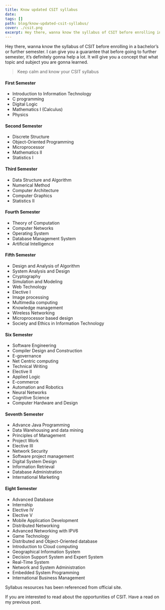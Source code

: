 ```yaml
---
title: Know updated CSIT syllabus
date:
tags: []
path: blog/know-updated-csit-syllabus/
cover: ./csit.png
excerpt: Hey there, wanna know the syllabus of CSIT before enrolling in a bachelor’s or further semester. I can give you a guarantee that before going to further semester, it’s definitely gonna help a lot.
---
```


Hey there, wanna know the syllabus of CSIT before enrolling in a bachelor’s or further semester. I can give you a guarantee that before going to further semester, it’s definitely gonna help a lot. It will give you a concept that what topic and subject you are gonna learned.

> Keep calm and know your CSIT syllabus

#### First Semester

- Introduction to Information Technology
- C programming
- Digital Logic
- Mathematics I (Calculus)
- Physics

#### Second Semester

- Discrete Structure
- Object-Oriented Programming
- Microprocessor
- Mathematics II
- Statistics I

#### Third Semester

- Data Structure and Algorithm
- Numerical Method
- Computer Architecture
- Computer Graphics
- Statistics II

#### Fourth Semester

- Theory of Computation
- Computer Networks
- Operating System
- Database Management System
- Artificial Intelligence

#### Fifth Semester

- Design and Analysis of Algorithm
- System Analysis and Design
- Cryptography
- Simulation and Modeling
- Web Technology
- Elective I
- Image processing
- Multimedia computing
- Knowledge management
- Wireless Networking
- Microprocessor based design
- Society and Ethics in Information Technology

#### Six Semester

- Software Engineering
- Compiler Design and Construction
- E-governance
- Net Centric computing
- Technical Writing
- Elective II
- Applied Logic
- E-commerce
- Automation and Robotics
- Neural Networks
- Cognitive Science
- Computer Hardware and Design

#### Seventh Semester

- Advance Java Programming
- Data Warehousing and data mining
- Principles of Management
- Project Work
- Elective III
- Network Security
- Software project management
- Digital System Design
- Information Retrieval
- Database Administration
- International Marketing

#### Eight Semester

- Advanced Database
- Internship
- Elective IV
- Elective V
- Mobile Application Development
- Distributed Networking
- Advanced Networking with IPV6
- Game Technology
- Distributed and Object-Oriented database
- Introduction to Cloud computing
- Geographical Information System
- Decision Support System and Expert System
- Real-Time System
- Network and System Administration
- Embedded System Programming
- International Business Management

Syllabus resources has been referenced from official site.

If you are interested to read about the opportunities of CSIT. Have a read on my previous post.

